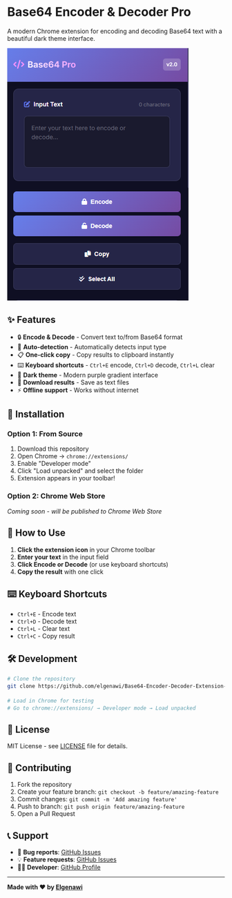 # Base64 Encoder & Decoder Pro

A modern Chrome extension for encoding and decoding Base64 text with a beautiful dark theme interface.

![Extension Preview](images/preview.png)

## ✨ Features

- 🔒 **Encode & Decode** - Convert text to/from Base64 format
- 🎯 **Auto-detection** - Automatically detects input type
- 📋 **One-click copy** - Copy results to clipboard instantly  
- ⌨️ **Keyboard shortcuts** - `Ctrl+E` encode, `Ctrl+D` decode, `Ctrl+L` clear
- 🌙 **Dark theme** - Modern purple gradient interface
- 💾 **Download results** - Save as text files
- ⚡ **Offline support** - Works without internet

## 🚀 Installation

### Option 1: From Source
1. Download this repository
2. Open Chrome → `chrome://extensions/`
3. Enable "Developer mode"
4. Click "Load unpacked" and select the folder
5. Extension appears in your toolbar!

### Option 2: Chrome Web Store
*Coming soon - will be published to Chrome Web Store*

## 📖 How to Use

1. **Click the extension icon** in your Chrome toolbar
2. **Enter your text** in the input field
3. **Click Encode or Decode** (or use keyboard shortcuts)
4. **Copy the result** with one click

## ⌨️ Keyboard Shortcuts

- `Ctrl+E` - Encode text
- `Ctrl+D` - Decode text  
- `Ctrl+L` - Clear text
- `Ctrl+C` - Copy result

## 🛠️ Development

```bash
# Clone the repository
git clone https://github.com/elgenawi/Base64-Encoder-Decoder-Extension-.git

# Load in Chrome for testing
# Go to chrome://extensions/ → Developer mode → Load unpacked
```

## 📄 License

MIT License - see [LICENSE](LICENSE) file for details.

## 🤝 Contributing

1. Fork the repository
2. Create your feature branch: `git checkout -b feature/amazing-feature`
3. Commit changes: `git commit -m 'Add amazing feature'`
4. Push to branch: `git push origin feature/amazing-feature`
5. Open a Pull Request

## 📞 Support

- 🐛 **Bug reports**: [GitHub Issues](https://github.com/elgenawi/Base64-Encoder-Decoder-Extension-/issues)
- 💡 **Feature requests**: [GitHub Issues](https://github.com/elgenawi/Base64-Encoder-Decoder-Extension-/issues)
- 👨‍💻 **Developer**: [GitHub Profile](https://github.com/elgenawi)

---

**Made with ❤️ by [Elgenawi](https://github.com/elgenawi)**
